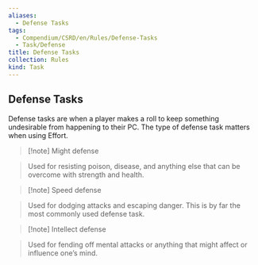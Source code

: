 ```yaml
---
aliases:
  - Defense Tasks
tags:
  - Compendium/CSRD/en/Rules/Defense-Tasks
  - Task/Defense
title: Defense Tasks
collection: Rules
kind: Task
---
```

## Defense Tasks  
Defense tasks are when a player makes a roll to keep something undesirable from happening to their PC. The type of defense task matters when using Effort.  
  
>[!note] Might defense  
> Used for resisting poison, disease, and anything else that can be overcome with strength and health.  
  
>[!note] Speed defense  
>Used for dodging attacks and escaping danger. This is by far the most commonly used defense task.  
  
>[!note] Intellect defense  
>Used for fending off mental attacks or anything that might affect or influence one’s mind.